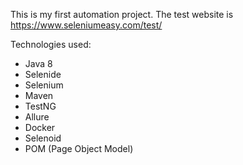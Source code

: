 This is my first automation project. The test website is https://www.seleniumeasy.com/test/

Technologies used:
- Java 8
- Selenide
- Selenium
- Maven
- TestNG
- Allure
- Docker
- Selenoid
- POM (Page Object Model)
